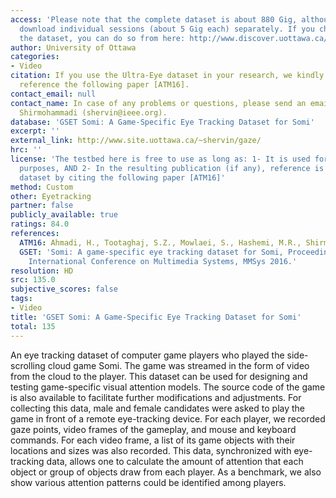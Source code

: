 ```yaml
---
access: 'Please note that the complete dataset is about 880 Gig, although you can
  download individual sessions (about 5 Gig each) separately. If you choose to download
  the dataset, you can do so from here: http://www.discover.uottawa.ca/images/files/external/GSET/Somi/'
author: University of Ottawa
categories:
- Video
citation: If you use the Ultra-Eye dataset in your research, we kindly ask you to
  reference the following paper [ATM16].
contact_email: null
contact_name: In case of any problems or questions, please send an email to Shervin
  Shirmohammadi (shervin@ieee.org).
database: 'GSET Somi: A Game-Specific Eye Tracking Dataset for Somi'
excerpt: ''
external_link: http://www.site.uottawa.ca/~shervin/gaze/
hrc: ''
license: 'The testbed here is free to use as long as: 1- It is used for non-commercial
  purposes, AND 2- In the resulting publication (if any), reference is given to the
  dataset by citing the following paper [ATM16]'
method: Custom
other: Eyetracking
partner: false
publicly_available: true
ratings: 84.0
references:
  ATM16: Ahmadi, H., Tootaghaj, S.Z., Mowlaei, S., Hashemi, M.R., Shirmohammadi, S.
  GSET: 'Somi: A game-specific eye tracking dataset for Somi, Proceedings of the 7th
    International Conference on Multimedia Systems, MMSys 2016.'
resolution: HD
src: 135.0
subjective_scores: false
tags:
- Video
title: 'GSET Somi: A Game-Specific Eye Tracking Dataset for Somi'
total: 135
---
```


An eye tracking dataset of computer game players who played the side-scrolling cloud game Somi. The game was streamed in the form of video from the cloud to the player. This dataset can be used for designing and testing game-specific visual attention models. The source code of the game is also available to facilitate further modifications and adjustments. For collecting this data, male and female candidates were asked to play the game in front of a remote eye-tracking device. For each player, we recorded gaze points, video frames of the gameplay, and mouse and keyboard commands. For each video frame, a list of its game objects with their locations and sizes was also recorded. This data, synchronized with eye-tracking data, allows one to calculate the amount of attention that each object or group of objects draw from each player. As a benchmark, we also show various attention patterns could be identified among players.
